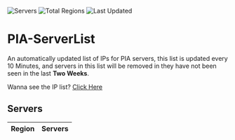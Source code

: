 ![Servers](https://img.shields.io/badge/Servers-<total-servers>-darkgreen)
![Total Regions](https://img.shields.io/badge/Total_Regions-<total-regions>-darkgreen)
![Last Updated](https://img.shields.io/badge/Last_Updated-<last-updated>-darkgreen)

# PIA-ServerList
An automatically updated list of IPs for PIA servers, this list is updated every 10 Minutes, and servers in this list will be removed in they have not been seen in the last **Two Weeks**.

Wanna see the IP list? [Click Here](./servers.json)

## Servers
| Region               | Servers |
|----------------------|---------|
<region-table-entry>